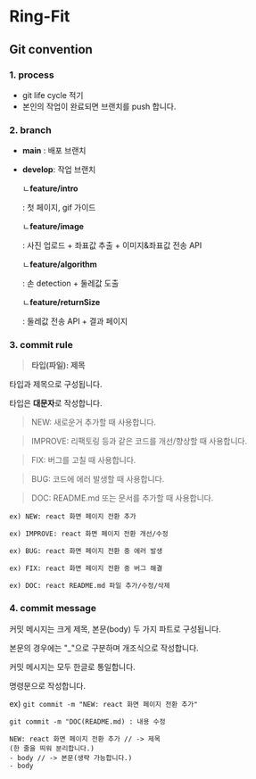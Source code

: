 # Ring-Fit

## **Git convention**
### 1. process
- git life cycle 적기
- 본인의 작업이 완료되면 브랜치를 push 합니다.
### 2. branch
- **main**
: 배포 브랜치
- **develop**: 작업 브랜치

  ㄴ**feature/intro**
  
  : 첫 페이지, gif 가이드

  ㄴ**feature/image**
  
  : 사진 업로드 + 좌표값 추출 + 이미지&좌표값 전송 API

  ㄴ**feature/algorithm**
  
  : 손 detection + 둘레값 도출

  ㄴ**feature/returnSize**
  
  : 둘레값 전송 API + 결과 페이지


### 3. commit rule
> **타입(파일): 제목** 

타입과 제목으로 구성됩니다.

타입은 **대문자**로 작성합니다.

> NEW: 새로운거 추가할 때 사용합니다.

> IMPROVE: 리팩토링 등과 같은 코드를 개선/향상할 때 사용합니다.

> FIX: 버그를 고칠 때 사용합니다.

> BUG: 코드에 에러 발생할 때 사용합니다.

> DOC: README.md 또는 문서를 추가할 때 사용합니다.

```
ex) NEW: react 화면 페이지 전환 추가

ex) IMPROVE: react 화면 페이지 전환 개선/수정

ex) BUG: react 화면 페이지 전환 중 에러 발생

ex) FIX: react 화면 페이지 전환 중 버그 해결

ex) DOC: react README.md 파일 추가/수정/삭제
```
### 4. commit message
커밋 메시지는 크게 제목, 본문(body) 두 가지 파트로 구성됩니다.

본문의 경우에는 "_"으로 구분하며 개조식으로 작성합니다.

커밋 메시지는 모두 한글로 통일합니다.

명령문으로 작성합니다.

ex) `git commit -m "NEW: react 화면 페이지 전환 추가"`

`git commit -m "DOC(README.md) : 내용 수정`

```
NEW: react 화면 페이지 전환 추가 // -> 제목
(한 줄을 띄워 분리합니다.)
- body // -> 본문(생략 가능합니다.)
- body
```

